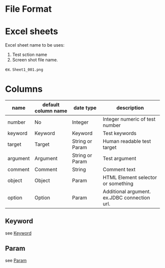 File Format
====

# Excel sheets

Excel sheet name to be uses:

1. Test sction name
2. Screen shot file name.

ex. ```Sheet1_001.png```

# Columns

| name    | default column name | date type                                          | description                                  |
---------|---------------------|----------------------------------------------------|----------------------------------------------
| number  | No                 | Integer                                            | Integer numeric of test number               |
| keyword | Keyword             | Keyword                                            | Test keywords                                |
|target| Target              | String or Param                                    | Human readable test target                   |
|argument| Argument            | String or Param                                    | Test argument                                |
|comment|Comment| String                                             | Comment text                                 |
|object|Object| Param                                              | HTML Element selector or something           |
|option|Option| Param | Additional argument. ex.JDBC connection url. |

## Keyword

see [Keyword](Keyword.md)

## Param

see [Param](Param.md)

